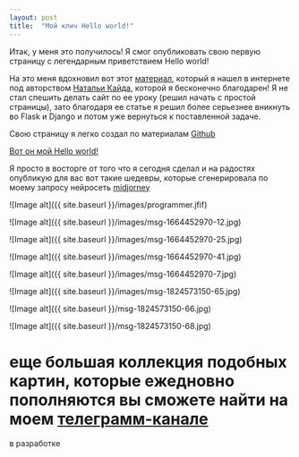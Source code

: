 ```yaml
---
layout: post
title:  "Мой клич Hello world!"
---
```

 Итак, у меня это получилось! Я смог опубликовать свою первую страницу с легендарным приветствием Hello world!

На это меня вдохновил вот этот [материал](https://proglib.io/p/flask-za-chas-chast-1-sozdaem-adaptivnyy-sayt-dlya-github-pages-2022-06-20), 
который я нашел в интернете под авторством  [Натальи Кайда](https://github.com/natkaida), которой я бесконечно благодарен!
Я не стал спешить делать сайт по ее уроку (решил начать с простой страницы), зато благодаря ее статье я решил более серьезнее вникнуть во Flask и Django и потом уже вернуться к поставленной задаче. 

Свою страницу я легко создал по материалам [Github](https://pages.github.com/)

[Вот он мой Hello world!](https://uzundemir.github.io/my_site/)

Я просто в восторге от того что я сегодня сделал и на радостях опубликую для вас вот такие шедевры, которые сгенерировала по моему запросу нейросеть [midjorney](https://midjourney.com/)

![Image alt]({{ site.baseurl }}/images/programmer.jfif)


![Image alt]({{ site.baseurl }}/images/msg-1664452970-12.jpg)


![Image alt]({{ site.baseurl }}/images/msg-1664452970-25.jpg)


![Image alt]({{ site.baseurl }}/images/msg-1664452970-41.jpg)


![Image alt]({{ site.baseurl }}/images/msg-1664452970-7.jpg)


![Image alt]({{ site.baseurl }}/images/msg-1824573150-65.jpg)


![Image alt]({{ site.baseurl }}/msg-1824573150-66.jpg)


![Image alt]({{ site.baseurl }}/msg-1824573150-68.jpg)



# еще большая коллекция подобных картин, которые ежедновно пополняются вы сможете найти на моем [телеграмм-канале](https://web.telegram.org/z/#-1664452970)

в разработке
